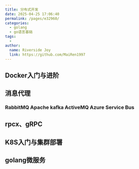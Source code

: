 ```yaml
---
title: 分布式开发
date: 2025-04-25 17:06:40
permalink: /pages/e32960/
categories:
  - golang
  - go语言基础
tags:
  - 
author: 
  name: Riverside Joy
  link: https://github.com/MaiRen1997
---
```

## Docker入门与进阶

## 消息代理

### RabbitMQ Apache kafka ActiveMQ Azure Service Bus

## rpcx、gRPC

## K8S入门与集群部署

## golang微服务

